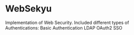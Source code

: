 # WebSekyu
Implementation of Web Security.
Included different types of Authentications:
Basic Authentication
LDAP
OAuth2
SSO
